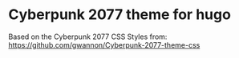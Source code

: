 # Cyberpunk 2077 theme for hugo

Based on the Cyberpunk 2077 CSS Styles from: https://github.com/gwannon/Cyberpunk-2077-theme-css